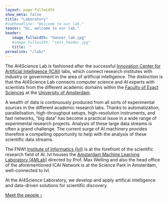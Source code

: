 ```yaml
---
layout: page-fullwidth
show_meta: false
title: "Laboratory"
#subheadline: "Welcome to our lab."
teaser: "Hi, welcome to our lab."
header:
   image_fullwidth: "banner_lab.jpg"
   #image_fullwidth: "test_header.jpg"
   title: ''
permalink: "/lab/"
---
```


The AI4Science Lab is fashioned after the successful [Innovation Center for Artificial Intelligence (ICAI)][1] labs, which connect research institutes with industry or government in the area of artificial intelligence. The distinction is that the AI4Science Lab connects computer science and AI experts with scientists from the different academic domains within the [Faculty of Exact Sciences][2] at the [University of Amsterdam][3].

A wealth of data is continuously produced from all sorts of experimental sources in the different academic research labs. Thanks to automatization, parallelisation, high-throughput setups, high-resolution instruments, and fast networks, “big data” has become a practical issue in a wide range of experimental research projects. Analysis of these large data streams is often a grand challenge. The current surge of AI machinery provides therefore a compelling opportunity to help with the analysis of these scientific data streams.

The FNWI [Institute of Informatics (IvI)][4] is at the forefront of the scientific research field of AI. IvI houses the [Amsterdam Machine Learning Laboratory (AMLab)][5] directed by Prof. Max Welling and also the head office of the aforementioned ICAI Network is at the Science Park in Amsterdam, well-connected to IvI.

At the AI4Science Laboratory, we develop and apply artifical intelligence and data-driven solutions for scientific discovery.

<a class="radius button small" href="{{ site.url }}{{ site.baseurl }}/people/">Meet the people ›</a>


[1]: https://icai.ai/
[2]: https://www.uva.nl/en/about-the-uva/organisation/faculties/faculty-of-science/faculty-of-science.html
[3]: https://www.uva.nl
[4]: https://ivi.uva.nl
[5]: http://amlab.science.uva.nl
